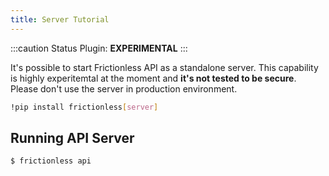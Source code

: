```yaml
---
title: Server Tutorial
---
```


:::caution Status
Plugin: **EXPERIMENTAL**
:::

It's possible to start Frictionless API as a standalone server. This capability is highly experitemtal at the moment and **it's not tested to be secure**. Please don't use the server in production environment.

```bash
!pip install frictionless[server]
```


## Running API Server

```bash
$ frictionless api
```
